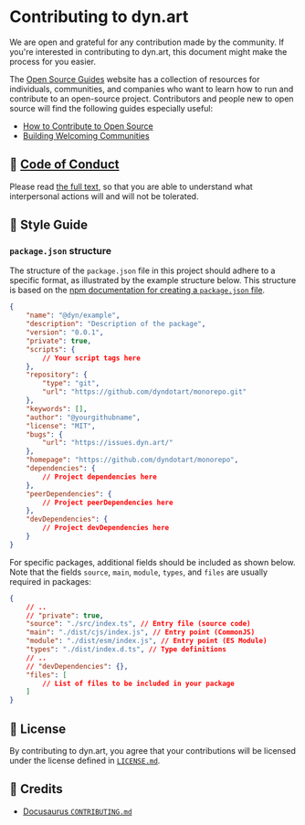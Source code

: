 # Contributing to dyn.art
We are open and grateful for any contribution made by the community. If you're interested in contributing to dyn.art, this document might make the process for you easier.

The [Open Source Guides](https://opensource.guide/) website has a collection of resources for individuals,
communities, and companies who want to learn how to run and contribute to an open-source project.
Contributors and people new to open source will find the following guides especially useful:

- [How to Contribute to Open Source](https://opensource.guide/how-to-contribute/)
- [Building Welcoming Communities](https://opensource.guide/building-community/)

## 👊 [Code of Conduct](https://code.fb.com/codeofconduct)

Please read [the full text](https://code.fb.com/codeofconduct), so that you are able to understand what interpersonal actions will and will not be tolerated.

## 🌟 Style Guide


### `package.json` structure

The structure of the `package.json` file in this project should adhere to a specific format, as illustrated by the example structure below. This structure is based on the [npm documentation for creating a `package.json` file](https://docs.npmjs.com/creating-a-package-json-file).

```json
{
	"name": "@dyn/example",
	"description": "Description of the package",
	"version": "0.0.1",
	"private": true,
	"scripts": {
		// Your script tags here
	},
	"repository": {
		"type": "git",
		"url": "https://github.com/dyndotart/monorepo.git"
	},
	"keywords": [],
	"author": "@yourgithubname",
	"license": "MIT",
	"bugs": {
		"url": "https://issues.dyn.art/"
	},
	"homepage": "https://github.com/dyndotart/monorepo",
	"dependencies": {
		// Project dependencies here
	},
	"peerDependencies": {
		// Project peerDependencies here
	},
	"devDependencies": {
		// Project devDependencies here
	}
}
```
For specific packages, additional fields should be included as shown below. Note that the fields `source`, `main`, `module`, `types`, and `files` are usually required in packages:
```json
{
    // ..
    // "private": true,
	"source": "./src/index.ts", // Entry file (source code)
	"main": "./dist/cjs/index.js", // Entry point (CommonJS)
	"module": "./dist/esm/index.js", // Entry point (ES Module)
	"types": "./dist/index.d.ts", // Type definitions
    // ..
    // "devDependencies": {},
	"files": [
		// List of files to be included in your package
	]
}
```

## 📄 License

By contributing to dyn.art, you agree that your contributions will be licensed under the license defined in [`LICENSE.md`](./LICENSE.md).

## 🎉 Credits

- [Docusaurus `CONTRIBUTING.md`](https://github.com/facebook/docusaurus/blob/master/CONTRIBUTING.md)